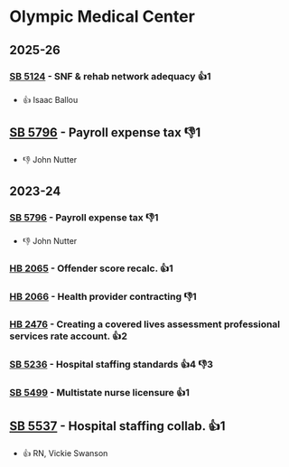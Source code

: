 # Olympic Medical Center
## 2025-26

### [SB 5124](/bill/2025-26/sb/5124/) - SNF & rehab network adequacy 👍1  
* 👍 Isaac Ballou

## [SB 5796](/bill/2025-26/sb/5796/) - Payroll expense tax  👎1 
* 👎 John Nutter

## 2023-24

### [SB 5796](/bill/2023-24/sb/5796/) - Payroll expense tax  👎1 
* 👎 John Nutter

### [HB 2065](/bill/2023-24/hb/2065/) - Offender score recalc. 👍1  

### [HB 2066](/bill/2023-24/hb/2066/) - Health provider contracting  👎1 

### [HB 2476](/bill/2023-24/hb/2476/) - Creating a covered lives assessment professional services rate account. 👍2  

### [SB 5236](/bill/2023-24/sb/5236/) - Hospital staffing standards 👍4 👎3 

### [SB 5499](/bill/2023-24/sb/5499/) - Multistate nurse licensure 👍1  

## [SB 5537](/bill/2023-24/sb/5537/) - Hospital staffing collab. 👍1  
* 👍 RN, Vickie Swanson
